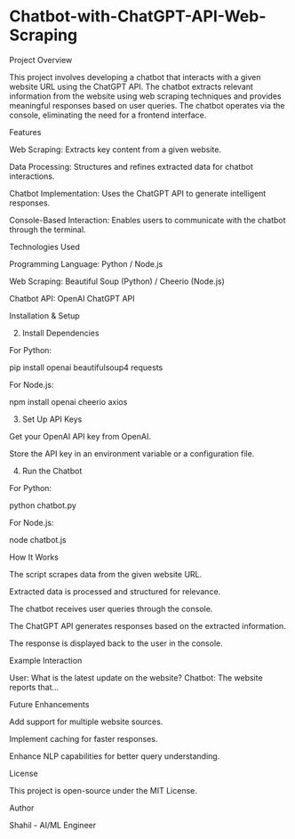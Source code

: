 # Chatbot-with-ChatGPT-API-Web-Scraping
Project Overview

This project involves developing a chatbot that interacts with a given website URL using the ChatGPT API. The chatbot extracts relevant information from the website using web scraping techniques and provides meaningful responses based on user queries. The chatbot operates via the console, eliminating the need for a frontend interface.

Features

Web Scraping: Extracts key content from a given website.

Data Processing: Structures and refines extracted data for chatbot interactions.

Chatbot Implementation: Uses the ChatGPT API to generate intelligent responses.

Console-Based Interaction: Enables users to communicate with the chatbot through the terminal.

Technologies Used

Programming Language: Python / Node.js

Web Scraping: Beautiful Soup (Python) / Cheerio (Node.js)

Chatbot API: OpenAI ChatGPT API

Installation & Setup


2. Install Dependencies

For Python:

pip install openai beautifulsoup4 requests

For Node.js:

npm install openai cheerio axios

3. Set Up API Keys

Get your OpenAI API key from OpenAI.

Store the API key in an environment variable or a configuration file.

4. Run the Chatbot

For Python:

python chatbot.py

For Node.js:

node chatbot.js

How It Works

The script scrapes data from the given website URL.

Extracted data is processed and structured for relevance.

The chatbot receives user queries through the console.

The ChatGPT API generates responses based on the extracted information.

The response is displayed back to the user in the console.

Example Interaction

User: What is the latest update on the website?
Chatbot: The website reports that...

Future Enhancements

Add support for multiple website sources.

Implement caching for faster responses.

Enhance NLP capabilities for better query understanding.

License

This project is open-source under the MIT License.

Author

Shahil - AI/ML Engineer
